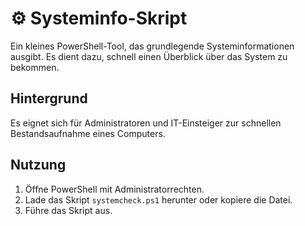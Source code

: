 # ⚙ Systeminfo-Skript

Ein kleines PowerShell-Tool, das grundlegende Systeminformationen ausgibt. Es dient dazu, schnell einen Überblick über das System zu bekommen.

## Hintergrund

Es eignet sich für Administratoren und IT-Einsteiger zur schnellen Bestandsaufnahme eines Computers.

## Nutzung

1. Öffne PowerShell mit Administratorrechten.  
2. Lade das Skript `systemcheck.ps1` herunter oder kopiere die Datei.  
3. Führe das Skript aus.

